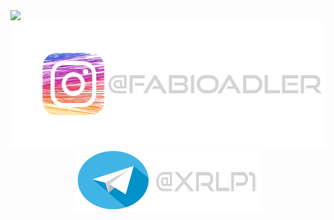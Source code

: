 <img src="wallpaper_pc.png">
<div align="center">
    <a href="https://www.instagram.com/fabioadler/"><img src="instagram.png" width="600vw" height="200px"></a>
</div>
<div align="center">
    <a href="https://t.me/XRLP1"><img src="telegram.png" width="300vw" height="100px"></a>
</div>